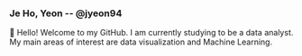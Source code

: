 ### Je Ho, Yeon -- @jyeon94

👋 Hello! Welcome to my GitHub. I am currently studying to be a data analyst. My main areas of interest are data visualization and Machine Learning.

<!--
**jyeon94/jyeon94** is a ✨ _special_ ✨ repository because its `README.md` (this file) appears on your GitHub profile.

Here are some ideas to get you started:

### 🔭 Tools
- GitHub
- Oracle SQL
- Slack

### Languages
- Python (intermediate)
- R (intermediate)

### 📫 How to reach me
- linkedin: https://www.linkedin.com/in/je-ho-yeon-72770b132/
- Email: jyeon9465@gmail.com

